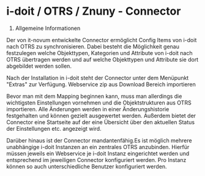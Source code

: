 # i-doit / OTRS / Znuny - Connector

1. Allgemeine Informationen

Der von it-novum entwickelte Connector ermöglicht Config Items von i-doit nach OTRS zu synchronisieren. Dabei besteht die Möglichkeit genau festzulegen welche Objekttypen, Kategorien und Attribute von i-doit nach OTRS übertragen werden und auf welche Objekttypen und Attribute sie dort abgebildet werden sollen.

Nach der Installation in i-doit steht der Connector unter dem Menüpunkt "Extras" zur Verfügung. Webservice zip aus Download Bereich importieren

Bevor man mit dem Mapping beginnen kann, muss man allerdings die wichtigsten Einstellungen vornehmen und die Objektstrukturen aus OTRS importieren. Alle Änderungen werden in einer Änderungshistorie festgehalten und können gezielt ausgewertet werden. Außerdem bietet der Connector eine Startseite auf der eine Übersicht über den aktuellen Status der Einstellungen etc. angezeigt wird.

Darüber hinaus ist der Connector mandantenfähig.Es ist möglich mehrere unabhängige i-doit Instanzen an ein zentrales OTRS anzubinden. Hierfür müssen jeweils ein Webservice je i-doit Instanz eingerichtet werden und entsprechend im jeweiligen Connector konfiguriert werden. Pro Instanz können so auch unterschiedliche Benutzer konfiguriert werden.